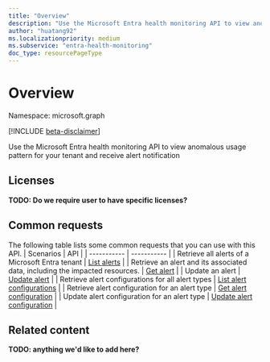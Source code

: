 ```yaml
---
title: "Overview"
description: "Use the Microsoft Entra health monitoring API to view anomalous usage pattern for your tenant and receive alert notification"
author: "huatang92"
ms.localizationpriority: medium
ms.subservice: "entra-health-monitoring"
doc_type: resourcePageType
---
```


# Overview

Namespace: microsoft.graph

[!INCLUDE [beta-disclaimer](../../includes/beta-disclaimer.md)]

Use the Microsoft Entra health monitoring API to view anomalous usage pattern for your tenant and receive alert notification

## Licenses
**TODO: Do we require user to have specific licenses?**

## Common requests
The following table lists some common requests that you can use with this API.
|  Scenarios  | API |
| ----------- | ----------- |
| Retrieve all alerts of a Microsoft Entra tenant | [List alerts](../api/healthmonitoring-healthmonitoringroot-list-alerts.md) |
| Retrieve an alert and its associated data, including the impacted resources. | [Get alert](../api/healthmonitoring-alert-get.md) |
| Update an alert | [Update alert](../api/healthmonitoring-alert-update.md) |
| Retrieve alert configurations for all alert types | [List alert configurations](../api/healthmonitoring-healthmonitoringroot-list-alertconfigurations.md) |
| Retrieve alert configuration for an alert type | [Get alert configuration](../api/healthmonitoring-alertconfiguration-get.md) |
| Update alert configuration for an alert type | [Update alert configuration](../api/healthmonitoring-alertconfiguration-update.md) |


## Related content
**TODO: anything we'd like to add here?**
